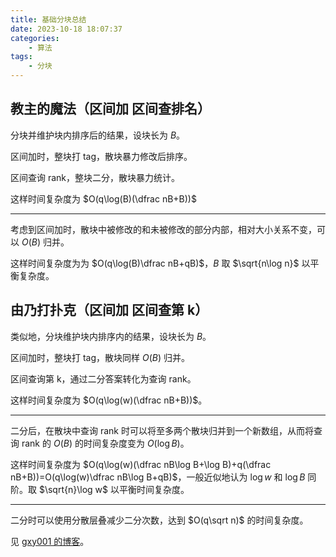 ```yaml
---
title: 基础分块总结
date: 2023-10-18 18:07:37
categories:
    - 算法
tags:
    - 分块
---
```


## 教主的魔法（区间加 区间查排名）

分块并维护块内排序后的结果，设块长为 $B$。

区间加时，整块打 tag，散块暴力修改后排序。

区间查询 rank，整块二分，散块暴力统计。

这样时间复杂度为 $O(q\log(B)(\dfrac nB+B))$

---

考虑到区间加时，散块中被修改的和未被修改的部分内部，相对大小关系不变，可以 $O(B)$ 归并。

这样时间复杂度为为 $O(q\log(B)\dfrac nB+qB)$，$B$ 取 $\sqrt{n\log n}$ 以平衡复杂度。

## 由乃打扑克（区间加 区间查第 k）

类似地，分块维护块内排序内的结果，设块长为 $B$。

区间加时，整块打 tag，散块同样 $O(B)$ 归并。

区间查询第 k，通过二分答案转化为查询 rank。

这样时间复杂度为 $O(q\log(w)(\dfrac nB+B))$。

---

二分后，在散块中查询 rank 时可以将至多两个散块归并到一个新数组，从而将查询 rank 的 $O(B)$ 的时间复杂度变为 $O(\log B)$。

这样时间复杂度为 $O(q\log(w)(\dfrac nB\log B+\log B)+q(\dfrac nB+B))=O(q\log(w)\dfrac nB\log B+qB)$，一般近似地认为 $\log w$ 和 $\log B$ 同阶。取 $\sqrt{n}\log w$ 以平衡时间复杂度。

---

二分时可以使用分散层叠减少二分次数，达到 $O(q\sqrt n)$ 的时间复杂度。

见 [gxy001 的博客](https://www.luogu.com.cn/blog/gxy001/solution-p5356)。
